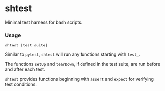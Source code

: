 # shtest

Minimal test harness for bash scripts.

### Usage
`shtest [test suite]`

Similar to `pytest`, `shtest` will run any functions starting with `test_`.

The functions `setUp` and `tearDown`, if defined in the test suite, are run before and after each test.

`shtest` provides functions beginning with `assert` and `expect` for verifying test conditions.
